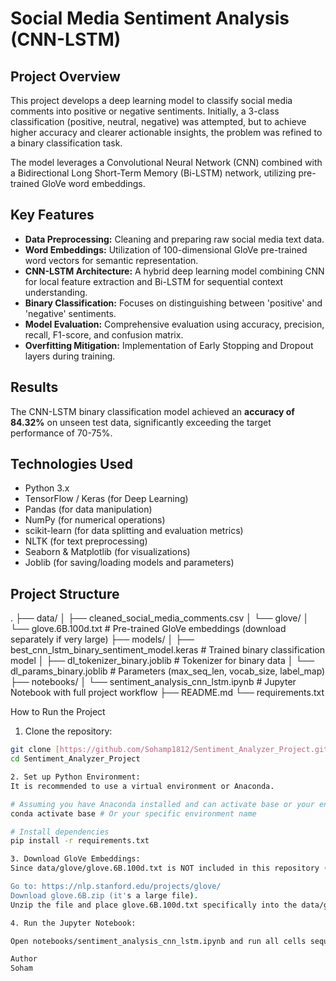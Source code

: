 # Social Media Sentiment Analysis (CNN-LSTM)

## Project Overview
This project develops a deep learning model to classify social media comments into positive or negative sentiments. Initially, a 3-class classification (positive, neutral, negative) was attempted, but to achieve higher accuracy and clearer actionable insights, the problem was refined to a binary classification task.

The model leverages a Convolutional Neural Network (CNN) combined with a Bidirectional Long Short-Term Memory (Bi-LSTM) network, utilizing pre-trained GloVe word embeddings.

## Key Features
-   **Data Preprocessing:** Cleaning and preparing raw social media text data.
-   **Word Embeddings:** Utilization of 100-dimensional GloVe pre-trained word vectors for semantic representation.
-   **CNN-LSTM Architecture:** A hybrid deep learning model combining CNN for local feature extraction and Bi-LSTM for sequential context understanding.
-   **Binary Classification:** Focuses on distinguishing between 'positive' and 'negative' sentiments.
-   **Model Evaluation:** Comprehensive evaluation using accuracy, precision, recall, F1-score, and confusion matrix.
-   **Overfitting Mitigation:** Implementation of Early Stopping and Dropout layers during training.

## Results
The CNN-LSTM binary classification model achieved an **accuracy of 84.32%** on unseen test data, significantly exceeding the target performance of 70-75%.

## Technologies Used
-   Python 3.x
-   TensorFlow / Keras (for Deep Learning)
-   Pandas (for data manipulation)
-   NumPy (for numerical operations)
-   scikit-learn (for data splitting and evaluation metrics)
-   NLTK (for text preprocessing)
-   Seaborn & Matplotlib (for visualizations)
-   Joblib (for saving/loading models and parameters)

## Project Structure
.
├── data/
│   ├── cleaned_social_media_comments.csv
│   └── glove/
│       └── glove.6B.100d.txt  # Pre-trained GloVe embeddings (download separately if very large)
├── models/
│   ├── best_cnn_lstm_binary_sentiment_model.keras  # Trained binary classification model
│   ├── dl_tokenizer_binary.joblib                  # Tokenizer for binary data
│   └── dl_params_binary.joblib                     # Parameters (max_seq_len, vocab_size, label_map)
├── notebooks/
│   └── sentiment_analysis_cnn_lstm.ipynb           # Jupyter Notebook with full project workflow
├── README.md
└── requirements.txt

How to Run the Project

1. Clone the repository:
```bash
git clone [https://github.com/Sohamp1812/Sentiment_Analyzer_Project.git](https://github.com/Sohamp1812/Sentiment_Analyzer_Project.git)
cd Sentiment_Analyzer_Project

2. Set up Python Environment:
It is recommended to use a virtual environment or Anaconda.

# Assuming you have Anaconda installed and can activate base or your environment
conda activate base # Or your specific environment name

# Install dependencies
pip install -r requirements.txt

3. Download GloVe Embeddings:
Since data/glove/glove.6B.100d.txt is NOT included in this repository (due to GitHub's file size limits), you must download it manually:

Go to: https://nlp.stanford.edu/projects/glove/
Download glove.6B.zip (it's a large file).
Unzip the file and place glove.6B.100d.txt specifically into the data/glove/ directory within this project.

4. Run the Jupyter Notebook:

Open notebooks/sentiment_analysis_cnn_lstm.ipynb and run all cells sequentially to reproduce the results.

Author
Soham
